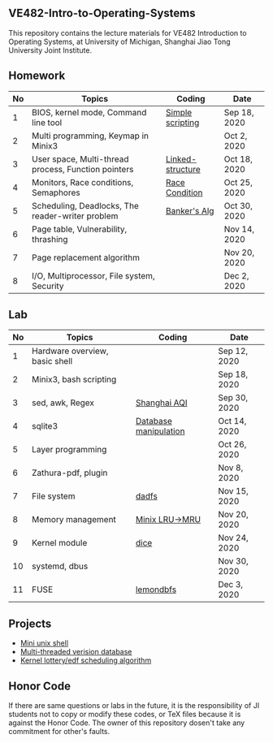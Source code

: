## VE482-Intro-to-Operating-Systems
This repository contains the lecture materials for VE482 Introduction to Operating Systems, at University of Michigan, Shanghai Jiao Tong University Joint Institute.

## Homework
|No | Topics                           | Coding | Date |
|----------|----------------------------------|------------|---------|
|1 |BIOS, kernel mode, Command line tool |[Simple scripting](https://github.com/graveszhang/VE482-Intro-to-Operating-Systems/blob/master/homework/h1/h1.sh)  |Sep 18, 2020|
|2 |Multi programming, Keymap in Minix3|  |Oct 2, 2020|
|3 |User space, Multi-thread process, Function pointers |[Linked-structure](https://github.com/graveszhang/VE482-Intro-to-Operating-Systems/tree/master/homework/h3)|Oct 18, 2020|
|4 |Monitors, Race conditions, Semaphores | [Race Condition](https://github.com/graveszhang/VE482-Intro-to-Operating-Systems/tree/master/homework/h4)| Oct 25, 2020|
|5 |Scheduling, Deadlocks, The reader-writer problem | [Banker's Alg](https://github.com/graveszhang/VE482-Intro-to-Operating-Systems/tree/master/homework/h5/banker_alg) | Oct 30, 2020 |
| 6 |Page table, Vulnerability, thrashing||Nov 14, 2020|
|7 |Page replacement algorithm||Nov 20, 2020|
|8 |I/O, Multiprocessor, File system, Security||Dec 2, 2020|

## Lab
|No | Topics                           | Coding | Date |
|----------|----------------------------------|------------|---------|
| 1 |Hardware overview, basic shell|  |Sep 12, 2020|
| 2 |Minix3, bash scripting|  |Sep 18, 2020|
| 3 |sed, awk, Regex  |[Shanghai AQI](https://github.com/graveszhang/VE482-Intro-to-Operating-Systems/blob/master/lab/l3/sh_air.sh)|Sep 30, 2020|
| 4 |sqlite3 | [Database manipulation](https://github.com/graveszhang/VE482-Intro-to-Operating-Systems/blob/master/lab/l4/Lab4%20Report.md)| Oct 14, 2020|
| 5 |Layer programming |  | Oct 26, 2020 |
| 6 |Zathura-pdf, plugin| |Nov 8, 2020|
| 7 |File system| [dadfs](https://github.com/graveszhang/VE482-Intro-to-Operating-Systems/tree/master/lab/l7/dadfs)|Nov 15, 2020|
| 8 |Memory management| [Minix LRU->MRU](https://github.com/graveszhang/VE482-Intro-to-Operating-Systems/tree/master/lab/l8/region.c)|Nov 20, 2020|
| 9 |Kernel module| [dice](https://github.com/graveszhang/VE482-Operating-Systems/tree/master/lab/l9)|Nov 24, 2020|
| 10 |systemd, dbus| |Nov 30, 2020|
| 11 |FUSE| [lemondbfs](https://github.com/graveszhang/VE482-Operating-Systems/blob/master/lab/l11/lab11_report.md)|Dec 3, 2020|

## Projects
- [Mini unix shell](https://github.com/graveszhang/VE482-Operating-Systems/tree/master/project/p1)
- [Multi-threaded verision database](https://github.com/graveszhang/VE482-Operating-Systems/tree/master/project/p2)
- [Kernel lottery/edf scheduling algorithm](https://github.com/graveszhang/VE482-Operating-Systems/tree/master/project/p3)


## Honor Code
If there are same questions or labs in the future, it is the responsibility of JI students not to copy or modify these codes, or TeX files because it is against the Honor Code. The owner of this repository dosen't take any commitment for other's faults.
